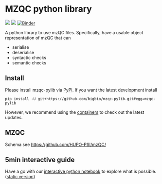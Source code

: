 # MZQC python library
![](https://github.com/bigbio/mzqc-pylib/workflows/unit-tests/badge.svg)
![](https://github.com/bigbio/mzqc-pylib/workflows/release-container/badge.svg)
[![Binder](https://mybinder.org/badge_logo.svg)](https://mybinder.org/v2/gh/bigbio/mzqc-pylib/v0.0.2?filepath=jupyter%2FMZQC_in_5_minutes.ipynb)

A python library to use mzQC files. Specifically, have a usable object representation of mzQC that can
* serialise
* deserialise
* syntactic checks
* semantic checks

## Install
Please install mzqc-pylib via [PyPI](https://pypi.org/). If you want the latest development install
```
pip install -U git+https://github.com/bigbio/mzqc-pylib.git#egg=mzqc-pylib
```
However, we recommend using the [containers](https://quay.io/repository/mwalzer/mzqc-pylib) to check out the latest updates.

## MZQC
Schema see https://github.com/HUPO-PSI/mzQC/

## 5min interactive guide
Have a go with our [interactive python notebook](https://mybinder.org/v2/gh/bigbio/mzqc-pylib/v0.0.2?filepath=jupyter%2FMZQC_in_5_minutes.ipynb) to explore what is possible. ([static version](https://github.com/bigbio/mzqc-pylib/blob/master/jupyter/MZQC_in_5_minutes.ipynb))
